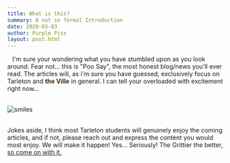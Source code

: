 ```yaml
---
title: What is this?
summary: A not so formal Introduction
date: 2020-03-03
author: Purple Piss
layout: post.html
---
```


&nbsp;&nbsp;&nbsp;<span class="origin-letter">I</span>'m sure your wondering what you have stumbled upon as you look around. Fear not... this is <span class="logo-format">"Poo Say"</span>, the most honest blog/news you'll ever read. The articles will, as i'm sure you have guessed, exclusively focus on <span class="tarleton">Tarleton</span> and <span style="font-weight: bold; color: #3f2a14;">the Ville</span> in general. I can tell your overloaded with excitement right now...<br><br>

<span class="center-media">![smiles](https://media.giphy.com/media/blEl99OgPQnNS/giphy.gif)</span><br><br>

Jokes aside, I think most <span class="tarleton">Tarleton</span> students will genuinely enjoy the coming articles, and if not, please reach out and express the content you would most enjoy. We will make it happen! Yes... Seriously! The Grittier the better, <a class="blog-link" href="https://poosay.com/contact/">so come on with it.</a>